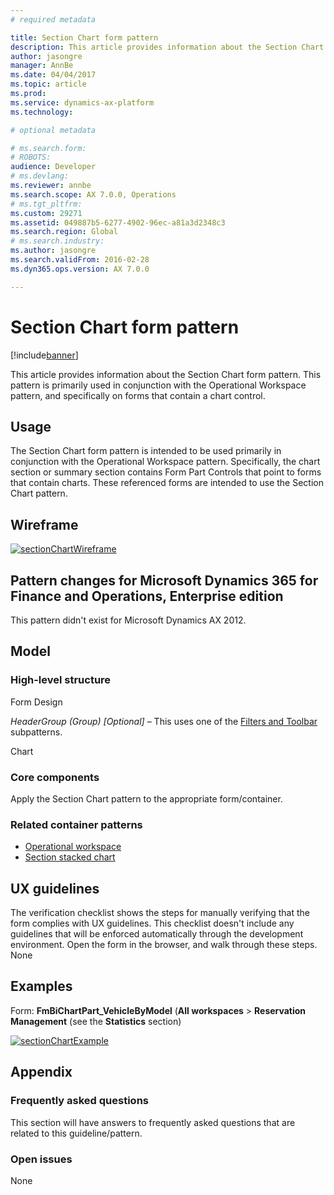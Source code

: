 ```yaml
---
# required metadata

title: Section Chart form pattern
description: This article provides information about the Section Chart form pattern. This pattern is primarily used in conjunction with the Operational Workspace pattern, and specifically on forms that contain a chart control.
author: jasongre
manager: AnnBe
ms.date: 04/04/2017
ms.topic: article
ms.prod: 
ms.service: dynamics-ax-platform
ms.technology: 

# optional metadata

# ms.search.form: 
# ROBOTS: 
audience: Developer
# ms.devlang: 
ms.reviewer: annbe
ms.search.scope: AX 7.0.0, Operations
# ms.tgt_pltfrm: 
ms.custom: 29271
ms.assetid: 049887b5-6277-4902-96ec-a81a3d2348c3
ms.search.region: Global
# ms.search.industry: 
ms.author: jasongre
ms.search.validFrom: 2016-02-28
ms.dyn365.ops.version: AX 7.0.0

---
```


# Section Chart form pattern

[!include[banner](../includes/banner.md)]


This article provides information about the Section Chart form pattern. This pattern is primarily used in conjunction with the Operational Workspace pattern, and specifically on forms that contain a chart control.

Usage
-----

The Section Chart form pattern is intended to be used primarily in conjunction with the Operational Workspace pattern. Specifically, the chart section or summary section contains Form Part Controls that point to forms that contain charts. These referenced forms are intended to use the Section Chart pattern.

## Wireframe
[![sectionChartWireframe](./media/sectionchartwireframe1.png)](./media/sectionchartwireframe1.png)

## Pattern changes for Microsoft Dynamics 365 for Finance and Operations, Enterprise edition
This pattern didn't exist for Microsoft Dynamics AX 2012.

## Model
### High-level structure

Form Design

*HeaderGroup (Group) \[Optional\]* – This uses one of the [Filters and Toolbar](filters-toolbar-subpattern.md) subpatterns.

Chart

### Core components

Apply the Section Chart pattern to the appropriate form/container.

### Related container patterns

-   [Operational workspace](workspace-form-pattern.md)
-   [Section stacked chart](section-stacked-chart-subpattern.md)

## UX guidelines
The verification checklist shows the steps for manually verifying that the form complies with UX guidelines. This checklist doesn't include any guidelines that will be enforced automatically through the development environment. Open the form in the browser, and walk through these steps. None

## Examples
Form: **FmBiChartPart\_VehicleByModel** (**All workspaces** &gt; **Reservation Management** (see the **Statistics** section) 

[![sectionChartExample](./media/sectionchartexample.png)](./media/sectionchartexample.png)

## Appendix
### Frequently asked questions

This section will have answers to frequently asked questions that are related to this guideline/pattern.

### Open issues

None



